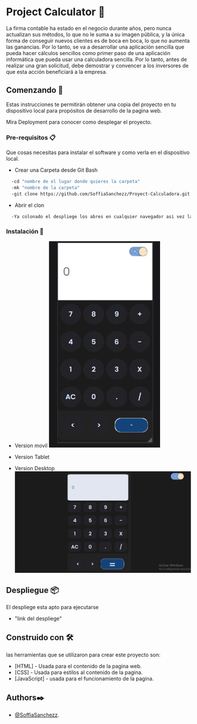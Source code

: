 # Project Calculator 🧮

La firma contable ha estado en el negocio durante años, pero nunca actualizan sus métodos, lo que no le suma a su imagen pública, y la única forma de conseguir nuevos clientes es de boca en boca, lo que no aumenta las ganancias. 
Por lo tanto, se va a desarrollar una aplicación sencilla que pueda hacer cálculos sencillos como primer paso de una aplicación informática que pueda usar una calculadora sencilla. Por lo tanto, antes de realizar una gran solicitud, debe demostrar y convencer a los inversores de que esta acción beneficiará a la empresa. 


## Comenzando 🚀

Estas instrucciones te permitirán obtener una copia del proyecto en tu dispositivo local para propósitos de desarrollo de la pagina web.

Mira Deployment para conocer como desplegar el proyecto.

### Pre-requisitos 📋

Que cosas necesitas para instalar el software y como verla en el dispositivo local.

- Crear una Carpeta desde Git Bash

```bash
  -cd "nombre de el lugar donde quieres la carpeta"
  -mk "nombre de la carpeta"
  -git clone https://github.com/SoffiaSanchezz/Proyect-Calculadora.git
```
- Abrir el clon

```bash
  -Ya colonado el despliege los abres en cualquier navegador asi vez la pagina web finalizada.
```
### Instalación 🔧

- Version movil
![Version movil ](Movil.jpeg)

- Version Tablet


- Version Desktop
![Version Desktop](Desktop.jpeg)


## Despliegue 📦

El despliege esta apto para ejecutarse
- "link del despliege"

## Construido con 🛠️

las herramientas que se utilizaron para crear este proyecto son:

- [HTML] - Usada para el contenido de la pagina web.
- [CSS] - Usada para estilos al contenido de la pagina.
- [JavaScript] - usada para el funcionamiento de la pagina.


## Authors✒️

- [@SoffiaSanchezz](https://github.com/SoffiaSanchezz).
